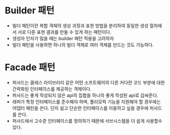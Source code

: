 # Builder 패턴

- 빌더 패턴이란 복합 객체의 생성 과정과 표현 방법을 분리하여 동일한 생성 절차에서 서로 다른 표현 결과를 만들 수 있게 하는 패턴이다.
- 생성자 인자가 많을 때는 builder 패턴 적용을 고려하자
- 빌더 패턴을 사용하면 하나의 빌더 객체로 여러 객체를 만드는 것도 가능하다.

# Facade 패턴

- 퍼사드는 클레스 라이브러리 같은 어떤 소프트웨어의 다른 커다란 코드 부분에 대한 간략화된 인터페이스를 제공하는 객체이다.
- 퍼사드는 좋게 작성되지 않은 api의 집합을 하나의 좋게 작성된 api로 감싸준다.
- 래퍼가 특정 인터페이스를 준수해야 하며, 폴리모픽 기능을 지원해야 할 경우에는 어댑터 패턴을 쓴다. 단지 쉽고 단순한 인터페이스를 이용하고 싶을 경우에 퍼사드를 쓴다.
- 퍼사드에서 고수준 인터페이스를 정의하기 때문에 서브시스템을 더 쉽게 사용할수 있다. 
